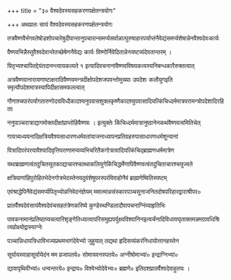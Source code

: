 +++
title = "३० वैश्वदेवस्यसहकरणपक्षेतन्त्रयोगः"

+++
अथप्रातः सायं वैश्वदेवस्यसहकरणपक्षेतन्त्रयोगः

तत्रवैष्णवैर्भगवतेषोडशोपचारेषुदीपान्तानुपचारान्समर्प्यसर्वान्नात्पुरुषाहारपर्याप्तंनैवेद्यंसमर्प्यशेषान्नेनवैश्वदेवःकार्यः

वैष्णवभिन्नैस्तुवैश्वदेवान्तेतच्छेषेणनैवेद्यः कार्यः विष्णोर्निवेदितान्नेनयष्टव्यंदेवतान्तरम् ।

पितृभ्यश्चापितद्देयंतदानन्त्यायकल्पते १ इत्यादिवचनानांवैष्णवविषयकत्वस्यनिबन्धकारैरुक्तत्वात्

अत्रवैष्णवानारायणाष्टाक्षरादिवैष्णवमन्त्रदीक्षोपदेशजपवन्तोमुख्याः उपदेशः कलौयुगइति स्मृत्यौपदेशमात्रस्यापिदीक्षासमफलत्वात्

गौणाश्चपारंपर्यागतारुणोदयविध्दैकादश्यनुपवासशुक्लकृष्णैकादश्युपवासादियत्किंचिध्दर्ममात्रपरामन्त्रोपदेशादिरहिताः

ननुपाञ्चरात्राद्यागमोक्तदीक्षांप्राप्तोहिवैष्णवः । इत्युक्तेः किंचिध्दर्ममात्रानुष्ठानेनकथंवैष्णवत्वमितिचेत्

गायत्र्यध्ययनादिक्षत्रियवैश्यसाधारणधर्मवतांयाजनाध्यापनप्रतिग्रहरुपासाधारणधर्मशून्यानां

पित्रादिपरंपरयावैश्यादिवृत्तिपराणामप्यव्यभिचरितैकगोत्रत्वादियत्किंचिद्‌ब्राह्मणधर्ममात्रेण

यथाब्राह्मणत्वंतदुचितसूतकाद्याचारश्चतथाकलियुगेकिंचिद्धर्मेणापिवैष्णवत्वंतदुचिताचारश्चयुज्यते

क्षत्रियाणांहिपुरोहितभेदेनगोत्रभेदस्तेनयदुवंशेषुपरस्परंविवाहोनैवं ब्राह्मणेष्वितिस्पष्टम्

एवंश्राद्धेपिनैवेद्यंसमर्प्यपितृभ्योन्ननिवेदनंज्ञेयम् ममात्मान्नसंस्कारपञ्चसूनाजनितदोषपरिहारद्वाराश्रीपर०

प्रातर्वैश्वदेवंसायंवैश्वदेवंचसहतंत्रेणकरिष्ये कुण्डेस्थण्डिलादौवापचनाग्निंव्याहृतिभिः

पावकनामानंप्रतिष्ठाप्यचत्वारिशृङ्‌गेतिध्यात्वापरिसमुह्यपर्युक्ष्यविश्वानिनइत्यर्चंनादिविधायघृताक्तमन्नमग्रावधिश्रित्यप्रोक्ष्योद्वास्याग्नेः

पञ्चान्निधायत्रिधाविभज्यप्रथमभागंदेवेभ्यो जुहुयात् तद्यथा हृदिसव्यंकरंनिधायोत्तानहस्तेन

सूर्यायस्वाहासूर्यायेदंन मम प्रजापतये० सोमायवनस्पतये० अग्नीषोमाभ्यां० इन्द्राग्निभ्यां०

द्यावापृथिवीभ्यां० धन्वन्तरये० इन्द्राय० विश्वेभ्योदेवेभ्यः० ब्रह्मणे० इतिदशप्रातर्वैश्वदेवाहुतयः ।
